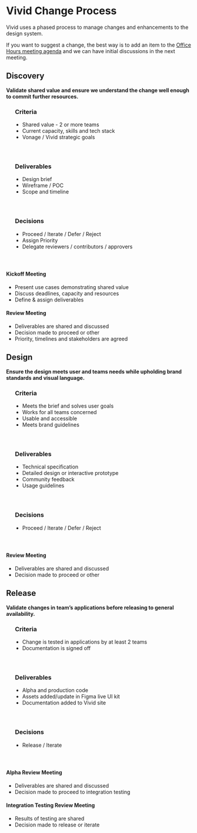 # Vivid Change Process

Vivid uses a phased process to manage changes and enhancements to the design system.

If you want to suggest a change, the best way is to add an item to the [Office Hours meeting agenda](https://docs.google.com/document/d/1E0yvyGUzBoQFH5l_W6ElBoZaxqZ3HWmDLDqOl0lc8a0) and we can have initial discussions in the next meeting.

## Discovery

**Validate shared value and ensure we understand the change well enough to commit further resources.**

<vwc-layout column-basis="small">
  <vwc-card>
    <div slot="main" style="padding: 0 24px 24px;">
      <h3>Criteria</h3>
      <ul style="padding-inline-start: 20px;">
        <li>Shared value - 2 or more teams</li>
        <li>Current capacity, skills and tech stack</li>
        <li>Vonage / Vivid strategic goals</li>
      </ul>
    </div>
  </vwc-card>
  <vwc-card>
    <div slot="main" style="padding: 0 24px 24px;">
      <h3>Deliverables</h3>
      <ul style="padding-inline-start: 20px;">
        <li>Design brief</li>
        <li>Wireframe / POC</li>
        <li>Scope and timeline</li>
      </ul>
    </div>
  </vwc-card>
  <vwc-card>
    <div slot="main" style="padding: 0 24px 24px;">
      <h3>Decisions</h3>
      <ul style="padding-inline-start: 20px;">
        <li>Proceed / Iterate / Defer / Reject</li>
        <li>Assign Priority</li>
        <li>Delegate reviewers / contributors / approvers</li>
      </ul>
    </div>
  </vwc-card>
</vwc-layout>

<vwc-layout column-basis="small">
  <div>
    <h4>Kickoff Meeting</h4>
    <ul>
      <li>Present use cases demonstrating shared value</li>
      <li>Discuss deadlines, capacity and resources</li>
      <li>Define & assign deliverables</li>
    </ul>
  </div>
  <div>
    <h4>Review Meeting</h4>
    <ul>
      <li>Deliverables are shared and discussed</li>
      <li>Decision made to proceed or other</li>
      <li>Priority, timelines and stakeholders are agreed</li>
    </ul>
  </div>
</vwc-layout>

## Design

**Ensure the design meets user and teams needs while upholding brand standards and visual language.**

<vwc-layout column-basis="small">
  <vwc-card>
    <div slot="main" style="padding: 0 24px 24px;">
      <h3>Criteria</h3>
      <ul style="padding-inline-start: 20px;">
        <li>Meets the brief and solves user goals</li>
        <li>Works for all teams concerned</li>
        <li>Usable and accessible</li>
        <li>Meets brand guidelines</li>
      </ul>
    </div>
  </vwc-card>
  <vwc-card>
    <div slot="main" style="padding: 0 24px 24px;">
      <h3>Deliverables</h3>
      <ul style="padding-inline-start: 20px;">
        <li>Technical specification</li>
        <li>Detailed design or interactive prototype</li>
        <li>Community feedback</li>
        <li>Usage guidelines</li>
      </ul>
    </div>
  </vwc-card>
  <vwc-card>
    <div slot="main" style="padding: 0 24px 24px;">
      <h3>Decisions</h3>
      <ul style="padding-inline-start: 20px;">
        <li>Proceed / Iterate / Defer / Reject</li>
      </ul>
    </div>
  </vwc-card>
</vwc-layout>

  <div>
    <h4>Review Meeting</h4>
    <ul>
      <li>Deliverables are shared and discussed</li>
      <li>Decision made to proceed or other</li>
    </ul>
  </div>

## Release

**Validate changes in team’s applications before releasing to general availability.**

<vwc-layout column-basis="small">
  <vwc-card>
    <div slot="main" style="padding: 0 24px 24px;">
      <h3>Criteria</h3>
        <ul style="padding-inline-start: 20px;">
        <li>Change is tested in applications by at least 2 teams</li>
        <li>Documentation is signed off</li>
      </ul>
    </div>
  </vwc-card>
  <vwc-card>
    <div slot="main" style="padding: 0 24px 24px;">
      <h3>Deliverables</h3>
      <ul style="padding-inline-start: 20px;">
        <li>Alpha and production code</li>
        <li>Assets added/update in Figma live UI kit</li>
        <li>Documentation added to Vivid site</li>
      </ul>
    </div>
  </vwc-card>
  <vwc-card>
    <div slot="main" style="padding: 0 24px 24px;">
      <h3>Decisions</h3>
      <ul style="padding-inline-start: 20px;">
        <li>Release / Iterate</li>
      </ul>
    </div>
  </vwc-card>
</vwc-layout>

<vwc-layout column-basis="small">
  <div>
    <h4>Alpha Review Meeting</h4>
    <ul>
      <li>Deliverables are shared and discussed</li>
      <li>Decision made to proceed to integration testing</li>
    </ul>
  </div>
  <div>
    <h4>Integration Testing Review Meeting</h4>
    <ul>
      <li>Results of testing are shared</li>
      <li>Decision made to release or iterate</li>
    </ul>
  </div>
</vwc-layout>